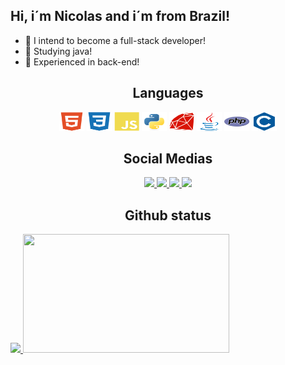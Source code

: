 ## Hi, i´m Nicolas and i´m from Brazil!


- 🔭 I intend to become a full-stack developer!
- 🌱 Studying java!
- 🤖 Experienced in back-end!
        
<h2 align="center"> Languages </h2>
        
<div>
<p align ="center">
        <img alight="center" alt"nxsantos-Html5" height="30" width="40" src="https://github.com/devicons/devicon/blob/master/icons/html5/html5-plain.svg"/>
        <img alight="center" alt"nxsantos-Css3" height="30" width="40" src="https://github.com/devicons/devicon/blob/master/icons/css3/css3-plain.svg"/>
        <img alight="center" alt"nxsantos-JS" height="30" width="40" src="https://github.com/devicons/devicon/blob/master/icons/javascript/javascript-plain.svg"/>
        <img alight="center" alt"nxsantos-Python" height="30" width="40" src="https://github.com/devicons/devicon/blob/master/icons/python/python-original.svg"/>
        <img alight="center" alt"nxsantos-Ruby" height="30" width="40" src="https://github.com/devicons/devicon/blob/master/icons/ruby/ruby-plain.svg"/>
        <img alight="center" alt"nxsantos-Java" height="30" width="40" src="https://github.com/devicons/devicon/blob/master/icons/java/java-original.svg"/>
        <img alight="center" alt"nxsantos-PHP" height="30" width="40" src="https://github.com/devicons/devicon/blob/master/icons/php/php-original.svg"/>
        <img alight="center" alt"nxsantos-C" height="30" width="40" src="https://github.com/devicons/devicon/blob/master/icons/c/c-plain.svg"/>
  
</p>
</div>
        
<h2 align="center"> Social Medias </h2>
  
<div>
<p align ="center">
    <a href="https://github.com/nxsantos"> <img src="https://img.shields.io/badge/GitHub-100000?style=for-the-badge&logo=github&logoColor=white"/> <a/>
    <a href="nicolasantosouza04@gmail.com"> <img src="https://img.shields.io/badge/Gmail-D14836?style=for-the-badge&logo=gmail&logoColor=white"/> </a>
    <a href="https://www.linkedin.com/in/nicolasantoss/" target="_blank"> <img src="https://img.shields.io/badge/LinkedIn-0077B5?style=for-the-badge&logo=linkedin&logoColor=white"/> <a/>
    <a href="https://www.instagram.com/nicolas_nxs/"> <img src="https://img.shields.io/badge/Instagram-E4405F?style=for-the-badge&logo=instagram&logoColor=white"/> </a>
</p>
</div>
 
<h2 align="center"> Github status </h2>
        <a href="https://github.com/nxsantos">
        <img height="190em" src="https://github-readme-stats.vercel.app/api?username=nxsantos&show_icons=true&theme=tokyonight&count_private=true"/>
        <img height="190em" width="330" src="https://github-readme-stats.vercel.app/api/top-langs/?username=nxsantos&show_icons=true&theme=tokyoninight&count_private=true"/>
